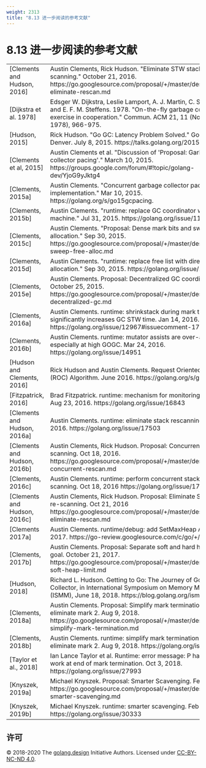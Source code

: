 ```yaml
---
weight: 2313
title: "8.13 进一步阅读的参考文献"
---
```


# 8.13 进一步阅读的参考文献

<!-- - [Dijkstra et al., 1978] Edsger W. Dijkstra, Leslie Lamport, A. J. Martin, C. S. Scholten, and E. F. M. Steffens. 1978. On-the-fly garbage collection: an exercise in cooperation. Commun. ACM 21, 11 (November 1978), 966–975. DOI:https://doi.org/10.1145/359642.359655 -->

<!-- - [Pirinen, 1998] Pekka P. Pirinen. 1998. Barrier techniques for incremental tracing. In Proceedings of the 1st international symposium on Memory management (ISMM '98). ACM, New York, NY, USA, 20-25.
- [Yuasa, 1990] T. Yuasa. 1990. Real-time garbage collection on general-purpose machines. J. Syst. Softw. 11, 3 (March 1990), 181-198.
- [Wilson, 1992] Raul R. Wilson. 1992. Uniprocessor Garbage Collection Techniques. In Proceedings of the International Workshop on Memory Management (IWMM '92), Yves Bekkers and Jaques Cohen (Eds.). Springer-Verlag, London, UK, UK, 1-42.
- [Dijkstra et al. 1978] Edsger W. Dijkstra, Leslie Lamport, A. J. Martin, C. S. Scholten, and E. F. M. Steffens. 1978. On-the-fly garbage collection: an exercise in cooperation. *Commun. ACM* 21, 11 (November 1978), 966-975. -->

<table class="bib">

<tr>
<td>[Clements and Hudson, 2016]</td><td>Austin Clements, Rick Hudson. "Eliminate STW stack re-scanning." October 21, 2016. https://go.googlesource.com/proposal/+/master/design/17503-eliminate-rescan.md</td>
</tr>

<tr>
<td>[Dijkstra et al. 1978]</td><td>Edsger W. Dijkstra, Leslie Lamport, A. J. Martin, C. S. Scholten, and E. F. M. Steffens. 1978. "On-the-fly garbage collection: an exercise in cooperation." Commun. ACM 21, 11 (November 1978), 966-975.</td>
</tr>

<tr>
<td>[Hudson, 2015]</td><td>Rick Hudson. "Go GC: Latency Problem Solved." GopherCon Denver. July 8, 2015. https://talks.golang.org/2015/go-gc.pdf</td>
</tr>


<tr>
<td>[Clements et al, 2015]</td><td>Austin Clements et al. "Discussion of 'Proposal: Garbage collector pacing'." March 10, 2015. https://groups.google.com/forum/#!topic/golang-dev/YjoG9yJktg4 </td>
</tr>

<tr>
<td>[Clements, 2015a]</td><td>Austin Clements. "Concurrent garbage collector pacing and final implementation." Mar 10, 2015. https://golang.org/s/go15gcpacing.</td>
</tr>

<tr>
<td>[Clements, 2015b]</td><td>Austin Clements. "runtime: replace GC coordinator with state machine." Jul 31, 2015. https://golang.org/issue/11970</td>
</tr>

<tr>
<td>[Clements, 2015c]</td><td>Austin Clements. "Proposal: Dense mark bits and sweep-free allocation." Sep 30, 2015. https://go.googlesource.com/proposal/+/master/design/12800-sweep-free-alloc.md</td>
</tr>

<tr>
<td>[Clements, 2015d]</td><td>Austin Clements. "runtime: replace free list with direct bitmap allocation." Sep 30, 2015. https://golang.org/issue/12800</td><!--released in go1.6-->
</tr>

<tr>
<td>[Clements, 2015e]</td><td>Austin Clements. Proposal: Decentralized GC coordination. October 25, 2015. https://go.googlesource.com/proposal/+/master/design/11970-decentralized-gc.md</td> <!--released in go1.6-->
</tr>

<tr>
<td>[Clements, 2016a]</td><td>Austin Clements. runtime: shrinkstack during mark termination significantly increases GC STW time. Jan 14, 2016. https://golang.org/issue/12967#issuecomment-171466238</td> <!--released in go1.7-->
</tr>

<tr>
<td>[Clements, 2016b]</td><td>Austin Clements. runtime: mutator assists are over-aggressive, especially at high GOGC. Mar 24, 2016. https://golang.org/issue/14951</td><!--released in go1.10-->
</tr>

<tr>
<td>[Hudson and Clements, 2016]</td><td>Rick Hudson and Austin Clements. Request Oriented Collector (ROC) Algorithm. June 2016. https://golang.org/s/gctoc</td> <!--unreleased-->
</tr>

<tr>
<td>[Fitzpatrick, 2016]</td><td>Brad Fitzpatrick. runtime: mechanism for monitoring heap size. Aug 23, 2016. https://golang.org/issue/16843</td>
</tr>

<tr>
<td>[Clements and Hudson, 2016a]</td><td>Austin Clements. runtime: eliminate stack rescanning. Oct 18, 2016. https://golang.org/issue/17503</td> <!--released in go1.8 (hybrid barrier), go1.9 (remove re-scan), go1.12 (fix mark termination race)-->
</tr>

<tr>
<td>[Clements and Hudson, 2016b]</td><td>Austin Clements, Rick Hudson. Proposal: Concurrent stack re-scanning. Oct 18, 2016. https://go.googlesource.com/proposal/+/master/design/17505-concurrent-rescan.md</td>
</tr>

<tr>
<td>[Clements, 2016c]</td><td>Austin Clements. runtime: perform concurrent stack re-scanning. Oct 18, 2016 https://golang.org/issue/17505</td><!--unreleased-->
</tr>

<tr>
<td>[Clements and Hudson, 2016c]</td><td>Austin Clements, Rick Hudson. Proposal: Eliminate STW stack re-scanning. Oct 21, 2016 https://go.googlesource.com/proposal/+/master/design/17503-eliminate-rescan.md</td>
</tr>

<tr>
<td>[Clements 2017a]</td><td>Austin Clements. runtime/debug: add SetMaxHeap API. Jun 26 2017. https://go-review.googlesource.com/c/go/+/46751/</td>
</tr>

<tr>
<td>[Clements, 2017b]</td><td>Austin Clements. Proposal: Separate soft and hard heap size goal. October 21, 2017. https://go.googlesource.com/proposal/+/master/design/14951-soft-heap-limit.md</td>
</tr>

<tr>
<td>[Hudson, 2018]</td><td>Richard L. Hudson. Getting to Go: The Journey of Go's Garbage Collector, in International Symposium on Memory Management (ISMM), June 18, 2018. https://blog.golang.org/ismmkeynote</td>
</tr>

<tr>
<td>[Clements, 2018a]</td><td>Austin Clements. Proposal: Simplify mark termination and eliminate mark 2. Aug 9, 2018. https://go.googlesource.com/proposal/+/master/design/26903-simplify-mark-termination.md</td>
</tr>

<tr>
<td>[Clements, 2018b]</td><td>Austin Clements. runtime: simplify mark termination and eliminate mark 2. Aug 9, 2018. https://golang.org/issue/26903</td><!--released go1.12-->
</tr>

<tr>
<td>[Taylor et al., 2018]</td><td>Ian Lance Taylor et al. Runtime: error message: P has cached GC work at end of mark termination. Oct 3, 2018. https://golang.org/issue/27993</td>
</tr>

<tr>
<td>[Knyszek, 2019a]</td><td>Michael Knyszek. Proposal: Smarter Scavenging. Feb 20, 2019. https://go.googlesource.com/proposal/+/master/design/30333-smarter-scavenging.md</td>
</tr>

<tr>
<td>[Knyszek, 2019b]</td><td>Michael Knyszek. runtime: smarter scavenging. Feb 20, 2019. https://golang.org/issue/30333</td>
</tr>

</table>


## 许可

&copy; 2018-2020 The [golang.design](https://golang.design) Initiative Authors. Licensed under [CC-BY-NC-ND 4.0](https://creativecommons.org/licenses/by-nc-nd/4.0/).

